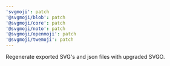 ```yaml
---
'svgmoji': patch
'@svgmoji/blob': patch
'@svgmoji/core': patch
'@svgmoji/noto': patch
'@svgmoji/openmoji': patch
'@svgmoji/twemoji': patch
---
```


Regenerate exported SVG's and json files with upgraded SVGO.
